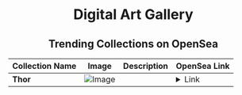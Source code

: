 <div align="center">

# Digital Art Gallery

## Trending Collections on OpenSea

| Collection Name                       | Image                                                                                     | Description                       | OpenSea Link                                                                                          |
|---------------------------------------|-------------------------------------------------------------------------------------------|-----------------------------------|--------------------------------------------------------------------------------------------------------|
| **Thor** | ![Image](https://i.seadn.io/s/raw/files/51bd87031c37893a0d6cd1a7f64311ed.png?w=500&auto=format?w=200&auto=format) |  | <details><summary>Link</summary>[Thor](https://opensea.io/collection/thor-63)</details> |

</div>